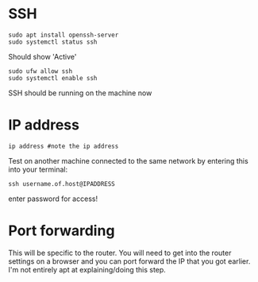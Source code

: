 # SSH
```
sudo apt install openssh-server
sudo systemctl status ssh
```
Should show 'Active'
```
sudo ufw allow ssh
sudo systemctl enable ssh
```
SSH should be running on the machine now

# IP address
```
ip address #note the ip address
```
Test on another machine connected to the same network by entering this into your terminal:
```
ssh username.of.host@IPADDRESS 
```
enter password for access!

# Port forwarding
This will be specific to the router. You will need to get into the router settings on a browser and you can port forward the IP that you got earlier. I'm not entirely apt at explaining/doing this step.
